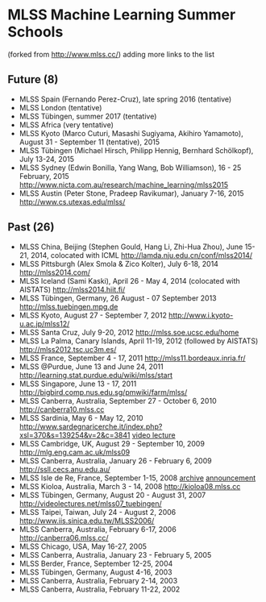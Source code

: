 # MLSS Machine Learning Summer Schools
 (forked from http://www.mlss.cc/) adding more links to the list


## Future (8)
* MLSS Spain (Fernando Perez-Cruz), late spring 2016 (tentative)
* MLSS London (tentative)
* MLSS Tübingen, summer 2017 (tentative)
* MLSS Africa (very tentative)
* MLSS Kyoto (Marco Cuturi, Masashi Sugiyama, Akihiro Yamamoto), August 31 - September 11 (tentative), 2015
* MLSS Tübingen (Michael Hirsch, Philipp Hennig, Bernhard Schölkopf), July 13-24, 2015
* MLSS Sydney (Edwin Bonilla, Yang Wang, Bob Williamson), 16 - 25 February, 2015 http://www.nicta.com.au/research/machine_learning/mlss2015
* MLSS Austin (Peter Stone, Pradeep Ravikumar), January 7-16, 2015 http://www.cs.utexas.edu/mlss/

## Past (26)
* MLSS China, Beijing (Stephen Gould, Hang Li, Zhi-Hua Zhou), June 15-21, 2014, colocated with ICML http://lamda.nju.edu.cn/conf/mlss2014/
* MLSS Pittsburgh (Alex Smola & Zico Kolter), July 6-18, 2014 http://mlss2014.com/
* MLSS Iceland (Sami Kaski), April 26 - May 4, 2014 (colocated with AISTATS) http://mlss2014.hiit.fi/
* MLSS Tübingen, Germany, 26 August - 07 September 2013 http://mlss.tuebingen.mpg.de
* MLSS Kyoto, August 27 - September 7, 2012 http://www.i.kyoto-u.ac.jp/mlss12/
* MLSS Santa Cruz, July 9-20, 2012 http://mlss.soe.ucsc.edu/home
* MLSS La Palma, Canary Islands, April 11-19, 2012 (followed by AISTATS) http://mlss2012.tsc.uc3m.es/
* MLSS France, September 4 - 17, 2011 http://mlss11.bordeaux.inria.fr/
* MLSS @Purdue, June 13 and June 24, 2011 http://learning.stat.purdue.edu/wiki/mlss/start
* MLSS Singapore, June 13 - 17, 2011 http://bigbird.comp.nus.edu.sg/pmwiki/farm/mlss/
* MLSS Canberra, Australia, September 27 - October 6, 2010 http://canberra10.mlss.cc
* MLSS Sardinia, May 6 - May 12, 2010 http://www.sardegnaricerche.it/index.php?xsl=370&s=139254&v=2&c=3841 [video lecture](http://videolectures.net/mlss2010_sardinia/)
* MLSS Cambridge, UK, August 29 - September 10, 2009 http://mlg.eng.cam.ac.uk/mlss09
* MLSS Canberra, Australia, January 26 - February 6, 2009 http://ssll.cecs.anu.edu.au/
* MLSS Isle de Re, France, September 1-15, 2008 [archive](https://web.archive.org/web/20080329172541/http://mlss08.futurs.inria.fr/)  [announcement](http://eventseer.net/e/7178/) 
* MLSS Kioloa, Australia, March 3 - 14, 2008 http://kioloa08.mlss.cc
* MLSS Tübingen, Germany, August 20 - August 31, 2007 http://videolectures.net/mlss07_tuebingen/
* MLSS Taipei, Taiwan, July 24 - August 2, 2006 http://www.iis.sinica.edu.tw/MLSS2006/
* MLSS Canberra, Australia, February 6-17, 2006 http://canberra06.mlss.cc/
* MLSS Chicago, USA, May 16-27, 2005
* MLSS Canberra, Australia, January 23 - February 5, 2005
* MLSS Berder, France, September 12-25, 2004
* MLSS Tübingen, Germany, August 4-16, 2003
* MLSS Canberra, Australia, February 2-14, 2003
* MLSS Canberra, Australia, February 11-22, 2002
